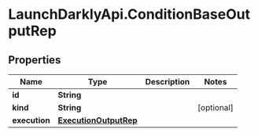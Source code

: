# LaunchDarklyApi.ConditionBaseOutputRep

## Properties

Name | Type | Description | Notes
------------ | ------------- | ------------- | -------------
**id** | **String** |  | 
**kind** | **String** |  | [optional] 
**execution** | [**ExecutionOutputRep**](ExecutionOutputRep.md) |  | 


